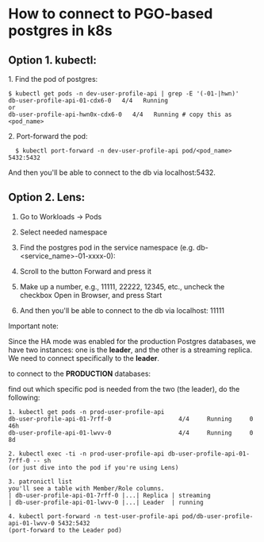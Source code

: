 # How to connect to PGO-based postgres in k8s

## **Option 1. kubectl**:

1\. Find the pod of postgres:

```
$ kubectl get pods -n dev-user-profile-api | grep -E '(-01-|hwn)'
db-user-profile-api-01-cdx6-0   4/4   Running
or 
db-user-profile-api-hwn0x-cdx6-0   4/4   Running # copy this as <pod_name>
```

2\. Port-forward the pod:

```
  $ kubectl port-forward -n dev-user-profile-api pod/<pod_name> 5432:5432
```

And then you'll be able to connect to the db via localhost:5432.

## **Option 2. Lens**:

1. Go to Workloads → Pods

2. Select needed namespace

3. Find the postgres pod in the service namespace (e.g. db-<service_name>-01-xxxx-0):

4. Scroll to the button Forward and press it

5. Make up a number, e.g., 11111, 22222, 12345, etc., uncheck the checkbox Open in Browser, and press Start

6. And then you'll be able to connect to the db via localhost: 11111

Important note:

Since the HA mode was enabled for the production Postgres databases, we have two instances: one is the **leader**, and the other is a streaming replica. We need to connect specifically to the **leader**.

to connect to the **PRODUCTION** databases:

find out which specific pod is needed from the two (the leader), do the following:

```
1. kubectl get pods -n prod-user-profile-api
db-user-profile-api-01-7rff-0                   4/4     Running     0          46h
db-user-profile-api-01-lwvv-0                   4/4     Running     0          8d

2. kubectl exec -ti -n prod-user-profile-api db-user-profile-api-01-7rff-0 -- sh
(or just dive into the pod if you're using Lens)

3. patronictl list
you'll see a table with Member/Role columns.
| db-user-profile-api-01-7rff-0 |...| Replica | streaming 
| db-user-profile-api-01-lwvv-0 |...| Leader  | running

4. kubectl port-forward -n test-user-profile-api pod/db-user-profile-api-01-lwvv-0 5432:5432
(port-forward to the Leader pod)
```
